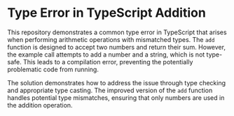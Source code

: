 # Type Error in TypeScript Addition

This repository demonstrates a common type error in TypeScript that arises when performing arithmetic operations with mismatched types. The `add` function is designed to accept two numbers and return their sum. However, the example call attempts to add a number and a string, which is not type-safe. This leads to a compilation error, preventing the potentially problematic code from running.

The solution demonstrates how to address the issue through type checking and appropriate type casting. The improved version of the `add` function handles potential type mismatches, ensuring that only numbers are used in the addition operation.